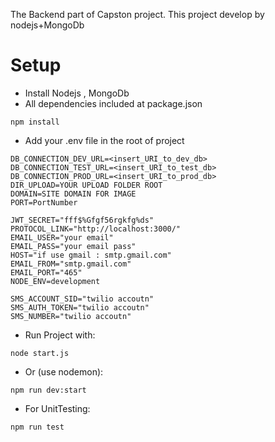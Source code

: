 The Backend part of Capston project. This project develop by nodejs+MongoDb
# Setup
- Install Nodejs , MongoDb
- All dependencies included at package.json
```
npm install
```
- Add your .env file in the root of project
```
DB_CONNECTION_DEV_URL=<insert_URI_to_dev_db>
DB_CONNECTION_TEST_URL=<insert_URI_to_test_db>
DB_CONNECTION_PROD_URL=<insert_URI_to_prod_db>
DIR_UPLOAD=YOUR UPLOAD FOLDER ROOT
DOMAIN=SITE DOMAIN FOR IMAGE 
PORT=PortNumber

JWT_SECRET="fff$%Gfgf56rgkfg%ds"
PROTOCOL_LINK="http://localhost:3000/"
EMAIL_USER="your email"
EMAIL_PASS="your email pass"
HOST="if use gmail : smtp.gmail.com"
EMAIL_FROM="smtp.gmail.com"
EMAIL_PORT="465"
NODE_ENV=development

SMS_ACCOUNT_SID="twilio accoutn"
SMS_AUTH_TOKEN="twilio accoutn"
SMS_NUMBER="twilio accoutn"

```
- Run Project with:
```
node start.js
```
- Or (use nodemon):
```
npm run dev:start
```
- For UnitTesting:
```
npm run test
```
